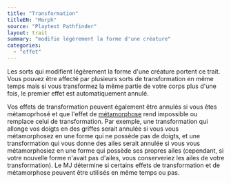 ```yaml
---
title: "Transformation"
titleEN: "Morph"
source: "Playtest Pathfinder"
layout: trait
summary: "modifie légèrement la forme d'une créature"
categories:
  - "effet"
---
```

Les sorts qui modifient légèrement la forme d'une créature portent ce trait. Vous pouvez être affecté par plusieurs sorts de transformation en même temps mais si vous transformez la même partie de votre corps plus d'une fois, le premier effet est automatiquement annulé.

Vos effets de transformation peuvent également être annulés si vous êtes métamoprhosé et que l'effet de [métamorphose](métamorphose.html) rend impossible ou remplace celui de transformation. Par exemple, une transformation qui allonge vos doigts en des griffes serait annulée si vous vous métamorphosez en une forme qui ne possède pas de doigts, et une transformation qui vous donne des ailes serait annulée si vous vous métamorphosiez en une forme qui possède ses propres ailes (cependant, si votre nouvelle forme n'avait pas d'ailes, vous conserveriez les ailes de votre transformation). Le MJ détermine si certains effets de transformation et de métamorphose peuvent être utilisés en même temps ou pas.
